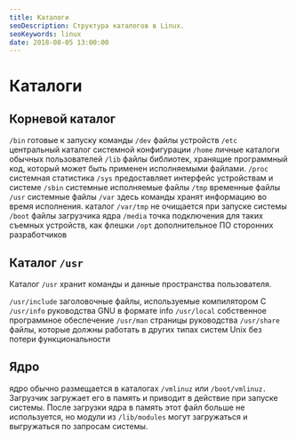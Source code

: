 ```yaml
---
title: Каталоги
seoDescription: Структура каталогов в Linux.
seoKeywords: linux
date: 2018-08-05 13:00:00
---
```

# Каталоги

## Корневой каталог

`/bin` готовые к запуску команды 
`/dev` файлы устройств 
`/etc` центральный каталог системной конфигурации 
`/home` личные каталоги обычных пользователей 
`/lib` файлы библиотек, хранящие программный код, который может быть применен исполняемыми файлами. 
`/proc` системная статистика 
`/sys` предоставляет интерфейс устройствам и системе 
`/sbin` системные исполняемые файлы 
`/tmp` временные файлы 
`/usr` системные файлы 
`/var` здесь команды хранят информацию во время исполнения. каталог `/var/tmp` не очищается при запуске системы 
`/boot` файлы загрузчика ядра 
`/media` точка подключения для таких съемных устройств, как флешки 
`/opt` дополнительное ПО сторонних разработчиков

## Каталог `/usr`

Каталог `/usr` хранит команды и данные пространства пользователя.

`/usr/include` заголовочные файлы, используемые компилятором C 
`/usr/info` руководства GNU в формате info 
`/usr/local` собственное программное обеспечение 
`/usr/man` страницы руководства 
`/usr/share` файлы, которые должны работать в других типах систем Unix без потери функциональности

## Ядро

ядро обычно размещается в каталогах `/vmlinuz` или `/boot/vmlinuz.` Загрузчик загружает его в память и приводит в действие при запуске системы. После загрузки ядра в память этот файл больше не используется, но модули из `/lib/modules` могут загружаться и выгружаться по запросам системы.